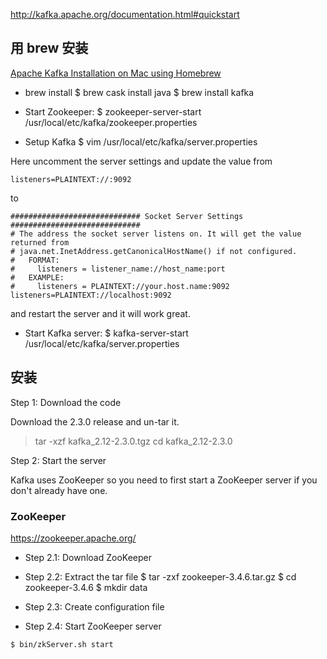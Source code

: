 http://kafka.apache.org/documentation.html#quickstart


## 用 brew 安装

[Apache Kafka Installation on Mac using Homebrew](https://medium.com/@Ankitthakur/apache-kafka-installation-on-mac-using-homebrew-a367cdefd273)

- brew install
$ brew cask install java
$ brew install kafka

- Start Zookeeper:
$ zookeeper-server-start /usr/local/etc/kafka/zookeeper.properties

- Setup Kafka 
$ vim /usr/local/etc/kafka/server.properties

Here uncomment the server settings and update the value from
```
listeners=PLAINTEXT://:9092
```
to
```
############################# Socket Server Settings #############################
# The address the socket server listens on. It will get the value returned from 
# java.net.InetAddress.getCanonicalHostName() if not configured.
#   FORMAT:
#     listeners = listener_name://host_name:port
#   EXAMPLE:
#     listeners = PLAINTEXT://your.host.name:9092
listeners=PLAINTEXT://localhost:9092
```
and restart the server and it will work great.

- Start Kafka server:
$ kafka-server-start /usr/local/etc/kafka/server.properties


## 安装
Step 1: Download the code

Download the 2.3.0 release and un-tar it.
> tar -xzf kafka_2.12-2.3.0.tgz
> cd kafka_2.12-2.3.0


Step 2: Start the server

Kafka uses ZooKeeper so you need to first start a ZooKeeper server if you don't already have one.

### ZooKeeper

https://zookeeper.apache.org/


- Step 2.1: Download ZooKeeper

- Step 2.2: Extract the tar file
$ tar -zxf zookeeper-3.4.6.tar.gz
$ cd zookeeper-3.4.6
$ mkdir data

- Step 2.3: Create configuration file

- Step 2.4: Start ZooKeeper server
```
$ bin/zkServer.sh start

```
